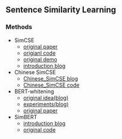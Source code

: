 ## **Sentence Similarity Learning**


### Methods
  * SimCSE
    - [original paper](https://arxiv.org/abs/2104.08821)
    - [origianl code](https://github.com/princeton-nlp/SimCSE)
    - [original demo](https://gradio.app/g/AK391/SimCSE)
    - [introduction blog](https://zhuanlan.zhihu.com/p/368353121)
  * Chinese SimCSE
    - [Chinese_SimCSE blog](https://kexue.fm/archives/8348)
    - [Chinese_SimCSE code](https://github.com/bojone/SimCSE)
  * BERT-whitening
    - [original idea(blog)](https://kexue.fm/archives/8069)
    - [experiments(blog)](https://kexue.fm/archives/8321)
    - [original paper](https://arxiv.org/abs/2103.15316)
  * SimBERT
    - [introduction blog](https://spaces.ac.cn/archives/7427)
    - [original code](https://github.com/ZhuiyiTechnology/simbert)
